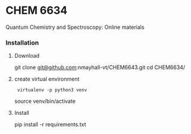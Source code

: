 # CHEM 6634 
Quantum Chemistry and Spectroscopy: Online materials

### Installation
1. Download
    
	git clone git@github.com:nmayhall-vt/CHEM6643.git
        cd CHEM6634/

2. create virtual environment
         
        virtualenv -p python3 venv
	source venv/bin/activate

3. Install

	pip install -r requirements.txt

